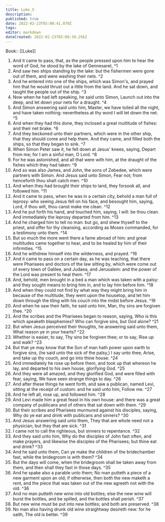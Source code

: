 ```yaml
---
title: Luke_5
description: 
published: true
date: 2022-02-23T05:00:41.070Z
tags: 
editor: markdown
dateCreated: 2022-02-23T05:00:39.256Z
---
```


 Book:: [[Luke]]
 1. And it came to pass, that, as the people pressed upon him to hear the word of God, he stood by the lake of Gennesaret, ^1
 2. And saw two ships standing by the lake: but the fishermen were gone out of them, and were washing their nets. ^2
 3. And he entered into one of the ships, which was Simon's, and prayed him that he would thrust out a little from the land. And he sat down, and taught the people out of the ship. ^3
 4. Now when he had left speaking, he said unto Simon, Launch out into the deep, and let down your nets for a draught. ^4
 5. And Simon answering said unto him, Master, we have toiled all the night, and have taken nothing: nevertheless at thy word I will let down the net. ^5
 6. And when they had this done, they inclosed a great multitude of fishes: and their net brake. ^6
 7. And they beckoned unto their partners, which were in the other ship, that they should come and help them. And they came, and filled both the ships, so that they began to sink. ^7
 8. When Simon Peter saw it, he fell down at Jesus' knees, saying, Depart from me; for I am a sinful man, O Lord. ^8
 9. For he was astonished, and all that were with him, at the draught of the fishes which they had taken: ^9
 10. And so was also James, and John, the sons of Zebedee, which were partners with Simon. And Jesus said unto Simon, Fear not; from henceforth thou shalt catch men. ^10
 11. And when they had brought their ships to land, they forsook all, and followed him. ^11
 12. And it came to pass, when he was in a certain city, behold a man full of leprosy: who seeing Jesus fell on his face, and besought him, saying, Lord, if thou wilt, thou canst make me clean. ^12
 13. And he put forth his hand, and touched him, saying, I will: be thou clean. And immediately the leprosy departed from him. ^13
 14. And he charged him to tell no man: but go, and shew thyself to the priest, and offer for thy cleansing, according as Moses commanded, for a testimony unto them. ^14
 15. But so much the more went there a fame abroad of him: and great multitudes came together to hear, and to be healed by him of their infirmities. ^15
 16. And he withdrew himself into the wilderness, and prayed. ^16
 17. And it came to pass on a certain day, as he was teaching, that there were Pharisees and doctors of the law sitting by, which were come out of every town of Galilee, and Judaea, and Jerusalem: and the power of the Lord was present to heal them. ^17
 18. And, behold, men brought in a bed a man which was taken with a palsy: and they sought means to bring him in, and to lay him before him. ^18
 19. And when they could not find by what way they might bring him in because of the multitude, they went upon the housetop, and let him down through the tiling with his couch into the midst before Jesus. ^19
 20. And when he saw their faith, he said unto him, Man, thy sins are forgiven thee. ^20
 21. And the scribes and the Pharisees began to reason, saying, Who is this which speaketh blasphemies? Who can forgive sins, but God alone? ^21
 22. But when Jesus perceived their thoughts, he answering said unto them, What reason ye in your hearts? ^22
 23. Whether is easier, to say, Thy sins be forgiven thee; or to say, Rise up and walk? ^23
 24. But that ye may know that the Son of man hath power upon earth to forgive sins, (he said unto the sick of the palsy,) I say unto thee, Arise, and take up thy couch, and go into thine house. ^24
 25. And immediately he rose up before them, and took up that whereon he lay, and departed to his own house, glorifying God. ^25
 26. And they were all amazed, and they glorified God, and were filled with fear, saying, We have seen strange things to day. ^26
 27. And after these things he went forth, and saw a publican, named Levi, sitting at the receipt of custom: and he said unto him, Follow me. ^27
 28. And he left all, rose up, and followed him. ^28
 29. And Levi made him a great feast in his own house: and there was a great company of publicans and of others that sat down with them. ^29
 30. But their scribes and Pharisees murmured against his disciples, saying, Why do ye eat and drink with publicans and sinners? ^30
 31. And Jesus answering said unto them, They that are whole need not a physician; but they that are sick. ^31
 32. I came not to call the righteous, but sinners to repentance. ^32
 33. And they said unto him, Why do the disciples of John fast often, and make prayers, and likewise the disciples of the Pharisees; but thine eat and drink? ^33
 34. And he said unto them, Can ye make the children of the bridechamber fast, while the bridegroom is with them? ^34
 35. But the days will come, when the bridegroom shall be taken away from them, and then shall they fast in those days. ^35
 36. And he spake also a parable unto them; No man putteth a piece of a new garment upon an old; if otherwise, then both the new maketh a rent, and the piece that was taken out of the new agreeth not with the old. ^36
 37. And no man putteth new wine into old bottles; else the new wine will burst the bottles, and be spilled, and the bottles shall perish. ^37
 38. But new wine must be put into new bottles; and both are preserved. ^38
 39. No man also having drunk old wine straightway desireth new: for he saith, The old is better. ^39
